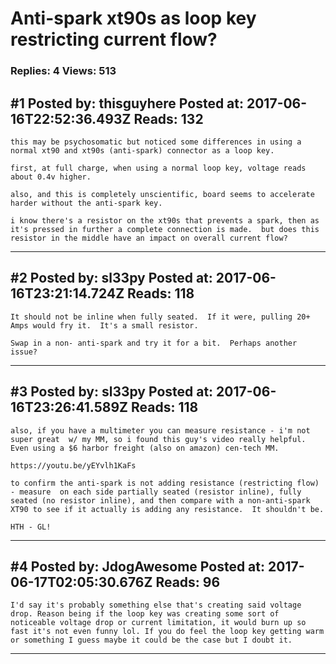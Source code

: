 # Anti-spark xt90s as loop key restricting current flow?

### Replies: 4 Views: 513

## \#1 Posted by: thisguyhere Posted at: 2017-06-16T22:52:36.493Z Reads: 132

```
this may be psychosomatic but noticed some differences in using a normal xt90 and xt90s (anti-spark) connector as a loop key.

first, at full charge, when using a normal loop key, voltage reads about 0.4v higher.

also, and this is completely unscientific, board seems to accelerate harder without the anti-spark key.

i know there's a resistor on the xt90s that prevents a spark, then as it's pressed in further a complete connection is made.  but does this resistor in the middle have an impact on overall current flow?
```

---
## \#2 Posted by: sl33py Posted at: 2017-06-16T23:21:14.724Z Reads: 118

```
It should not be inline when fully seated.  If it were, pulling 20+ Amps would fry it.  It's a small resistor.

Swap in a non- anti-spark and try it for a bit.  Perhaps another issue?
```

---
## \#3 Posted by: sl33py Posted at: 2017-06-16T23:26:41.589Z Reads: 118

```
also, if you have a multimeter you can measure resistance - i'm not super great  w/ my MM, so i found this guy's video really helpful.  Even using a $6 harbor freight (also on amazon) cen-tech MM.

https://youtu.be/yEYvlh1KaFs

to confirm the anti-spark is not adding resistance (restricting flow) - measure  on each side partially seated (resistor inline), fully seated (no resistor inline), and then compare with a non-anti-spark XT90 to see if it actually is adding any resistance.  It shouldn't be.

HTH - GL!
```

---
## \#4 Posted by: JdogAwesome Posted at: 2017-06-17T02:05:30.676Z Reads: 96

```
I'd say it's probably something else that's creating said voltage drop. Reason being if the loop key was creating some sort of noticeable voltage drop or current limitation, it would burn up so fast it's not even funny lol. If you do feel the loop key getting warm or something I guess maybe it could be the case but I doubt it.
```

---

